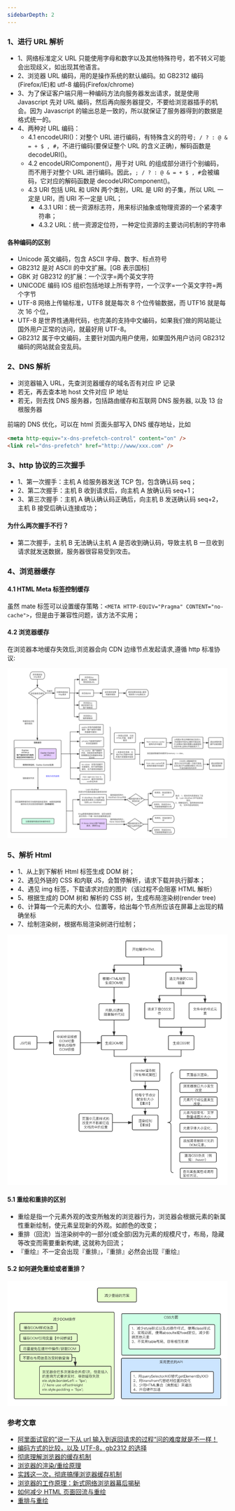 ```yaml
---
sidebarDepth: 2
---
```


### 1、进行 URL 解析

- 1、网络标准定义 URL 只能使用字母和数字以及其他特殊符号，若不转义可能会出现歧义，如出现其他语言。
- 2、浏览器 URL 编码，用的是操作系统的默认编码。如 GB2312 编码(Firefox/IE)和 utf-8 编码(Firefox/chrome)
- 3、为了保证客户端只用一种编码方法向服务器发出请求，就是使用 Javascript 先对 URL 编码，然后再向服务器提交，不要给浏览器插手的机会。因为 Javascript 的输出总是一致的，所以就保证了服务器得到的数据是格式统一的。
- 4、两种对 URL 编码：
  - 4.1 encodeURI()：对整个 URL 进行编码，有特殊含义的符号`; / ? : @ & = + $ , #`，不进行编码(要保证整个 URL 的含义正确)，解码函数是 decodeURI()。
  - 4.2 encodeURIComponent()，用于对 URL 的组成部分进行个别编码，而不用于对整个 URL 进行编码。因此，`; / ? : @ & = + $ , #`会被编码，它对应的解码函数是 decodeURIComponent()。
  - 4.3 URI 包括 URL 和 URN 两个类别，URL 是 URI 的子集，所以 URL 一定是 URI，而 URI 不一定是 URL；
    - 4.3.1 URI：统一资源标志符，用来标识抽象或物理资源的一个紧凑字符串；
    - 4.3.2 URL：统一资源定位符，一种定位资源的主要访问机制的字符串

#### 各种编码的区别

- Unicode 英文编码，包含 ASCII 字母、数字、标点符号
- GB2312 是对 ASCII 的中文扩展。[GB 表示国标]
- GBK 对 GB2312 的扩展：一个汉字=两个英文字符
- UNICODE 编码 IOS 组织包括地球上所有字符，一个汉字=一个英文字符=两个字节
- UTF-8 网络上传输标准，UTF8 就是每次 8 个位传输数据，而 UTF16 就是每次 16 个位，
- UTF-8 是世界性通用代码，也完美的支持中文编码，如果我们做的网站能让国外用户正常的访问，就最好用 UTF-8。
- GB2312 属于中文编码，主要针对国内用户使用，如果国外用户访问 GB2312 编码的网站就会变乱码。

### 2、DNS 解析

- 浏览器输入 URL，先查浏览器缓存的域名否有对应 IP 记录
- 若无，再去查本地 host 文件对应 IP 地址
- 若无，则去找 DNS 服务器，包括路由缓存和互联网 DNS 服务器, 以及 13 台根服务器

前端的 DNS 优化，可以在 html 页面头部写入 DNS 缓存地址，比如

```html
<meta http-equiv="x-dns-prefetch-control" content="on" />
<link rel="dns-prefetch" href="http://www/xxx.com" />
```

### 3、http 协议的三次握手

- 1、第一次握手：主机 A 给服务器发送 TCP 包，包含确认码 seq；
- 2、第二次握手：主机 B 收到请求后，向主机 A 放确认码 seq+1；
- 3、第三次握手：主机 A 确认确认码正确后，向主机 B 发送确认码 seq+2，主机 B 接受后确认连接成功；

#### 为什么两次握手不行？

- 第二次握手，主机 B 无法确认主机 A 是否收到确认码，导致主机 B 一旦收到请求就发送数据，服务器很容易受到攻击。

### 4、浏览器缓存

#### 4.1 HTML Meta 标签控制缓存

虽然 mate 标签可以设置缓存策略：`<META HTTP-EQUIV="Pragma" CONTENT="no-cache">`，但是由于兼容性问题，该方法不实用；

#### 4.2 浏览器缓存

在浏览器本地缓存失效后,浏览器会向 CDN 边缘节点发起请求,遵循 http 标准协议:

![img](./imgs/cache-pic.png)

### 5、解析 Html

- 1、从上到下解析 Html 标签生成 DOM 树；
- 2、遇见外链的 CSS 和内联 JS，会暂停解析，请求下载并执行脚本；
- 4、遇见 img 标签，下载请求对应的图片（该过程不会阻塞 HTML 解析）
- 5、根据生成的 DOM 树和 解析的 CSS 树，生成布局渲染树(render tree)
- 6、计算每一个元素的大小、位置等，给出每个节点所应该在屏幕上出现的精确坐标
- 7、绘制渲染树，根据布局渲染树进行绘制；

![img](./imgs/render-html.png)

#### 5.1 重绘和重排的区别

- 重绘是指一个元素外观的改变所触发的浏览器行为，浏览器会根据元素的新属性重新绘制，使元素呈现新的外观。如颜色的改变；
- 重排（回流）当渲染树中的一部分(或全部)因为元素的规模尺寸，布局，隐藏等改变而需要重新构建, 这就称为回流；
- 『重绘』不一定会出现『重排』，『重排』必然会出现『重绘』

#### 5.2 如何避免重绘或者重排？

![img](./imgs/youhua.png)

### 参考文章

- [阿里面试官的”说一下从 url 输入到返回请求的过程“问的难度就是不一样！](https://juejin.cn/post/6928677404332425223)
- [编码方式的比较，以及 UTF-8，gb2312 的选择](https://www.cnblogs.com/shanwater/p/5616589.html)
- [彻底理解浏览器的缓存机制](https://www.cnblogs.com/xiaozhumaopao/p/14724802.html)
- [浏览器的渲染/重绘原理](https://www.cnblogs.com/xiaozhumaopao/p/14724819.html)
- [实践这一次，彻底搞懂浏览器缓存机制](https://segmentfault.com/a/1190000017962411)
- [浏览器的工作原理：新式网络浏览器幕后揭秘](https://www.html5rocks.com/zh/tutorials/internals/howbrowserswork/)
- [如何减少 HTML 页面回流与重绘](https://zhuanlan.zhihu.com/p/22181897)
- [重排与重绘](https://www.imooc.com/article/269665)
